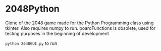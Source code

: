 # 2048Python
Clone of the 2048 game made for the Python Programming class using tkinter. Also requires numpy to run. boardFunctions is obsolete, used for testing purposes in the beginning of development

``` python 2048GUI.py ``` to run
